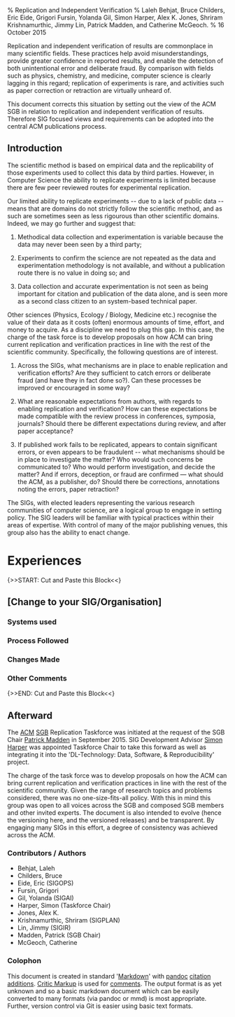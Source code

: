 % Replication and Independent Verification
% Laleh Behjat, Bruce Childers, Eric Eide, Grigori Fursin, Yolanda Gil, Simon Harper, Alex K. Jones, Shriram Krishnamurthic, Jimmy Lin, Patrick Madden, and Catherine McGeoch.
% 16 October 2015

Replication and independent verification of results are commonplace in many scientific fields. These practices help avoid misunderstandings, provide greater confidence in reported results, and enable the detection of both unintentional error and deliberate fraud. By comparison with fields such as physics, chemistry, and medicine, computer science is clearly lagging in this regard; replication of experiments is rare, and activities such as paper correction or retraction are virtually unheard of.

This document corrects this situation by setting out the view of the ACM SGB in relation to replication and independent verification of results. Therefore SIG focused views and requirements can be adopted into the central ACM publications process.

## Introduction

The scientific method is based on empirical data and the replicability of those experiments used to collect this data by third parties. However, in Computer Science the ability to replicate experiments is limited because there are few peer reviewed routes for experimental replication.

Our limited ability to replicate experiments -- due to a lack of public data -- means that are domains do not strictly follow the scientific method, and as such are sometimes seen as less rigourous than other scientific domains. Indeed, we may go further and suggest that:

1. Methodical data collection and experimentation is variable because the data may never been seen by a third party;

1. Experiments to confirm the science are not repeated as the data and experimentation methodology is not available, and without a publication route there is no value in doing so; and 

1. Data collection and accurate experimentation is not seen as being important for citation and publication of the data alone, and is seen more as a second class citizen to an system-based technical paper.

Other sciences (Physics, Ecology / Biology, Medicine etc.) recognise the value of their data as it costs (often) enormous amounts of time, effort, and money to acquire. As a discipline we need to plug this gap. In this case, the charge of the task force is to develop proposals on how ACM can bring current replication and verification practices in line with the rest of the scientific community. Specifically, the following questions are of interest.

1. Across the SIGs, what mechanisms are in place to enable replication and verification efforts? Are they sufficient to catch errors or deliberate fraud (and have they in fact done so?). Can these processes be improved or encouraged in some way?

1. What are reasonable expectations from authors, with regards to enabling replication and verification? How can these expectations be made compatible with the review process in conferences, symposia, journals? Should there be different expectations during review, and after paper acceptance?

1. If published work fails to be replicated, appears to contain significant errors, or even appears to be fraudulent -- what mechanisms should be in place to investigate the matter? Who would such concerns be communicated to? Who would perform investigation, and decide the matter? And if errors, deception, or fraud are confirmed — what should the ACM, as a publisher, do? Should there be corrections, annotations noting the errors, paper retraction?

The SIGs, with elected leaders representing the various research communities of computer science, are a logical group to engage in setting policy. The SIG leaders will be familiar with typical practices within their areas of expertise. With control of many of the major publishing venues, this group also has the ability to enact change.

# Experiences
{>>START: Cut and Paste this Block<<}
## [Change to your SIG/Organisation]

### Systems used

### Process Followed

### Changes Made

### Other Comments
{>>END: Cut and Paste this Block<<}










## Afterward
The [ACM](http://www.acm.org) [SGB](http://www.acm.org/sigs/sgb/) Replication Taskforce was initiated at the request of the SGB Chair [Patrick Madden](http://dl.acm.org/author_page.cfm?id=81100092346) in September 2015. SIG Development Advisor [Simon Harper](http://dl.acm.org/author_page.cfm?id=81100139139) was appointed Taskforce Chair to take this forward as well as integrating it into the 'DL-Technology: Data, Software, & Reproducibility' project.

The charge of the task force was to develop proposals on how the ACM can bring current replication and verification practices in line with the rest of the scientific community. Given the range of research topics and problems considered, there was no one-size-fits-all policy. With this in mind this group was open to all voices across the SGB and composed SGB members and other invited experts. The document is also intended to evolve (hence the versioning here, and the versioned releases) and be transparent. By engaging many SIGs in this effort, a degree of consistency was achieved across the ACM.

### Contributors / Authors
- Behjat, Laleh
- Childers, Bruce
- Eide, Eric (SIGOPS)
- Fursin, Grigori
- Gil, Yolanda (SIGAI)
- Harper, Simon (Taskforce Chair)
- Jones, Alex K.
- Krishnamurthic, Shriram (SIGPLAN)
- Lin, Jimmy (SIGIR)
- Madden, Patrick (SGB Chair)
- McGeoch, Catherine

### Colophon
This document is created in standard '[Markdown](http://daringfireball.net/projects/markdown/)' with [pandoc](http://pandoc.org/) [citation additions](http://pandoc.org/README.html#citations). [Critic Markup](http://criticmarkup.com/) is used for [comments](http://criticmarkup.com/users-guide.php). The output format is as yet unknown and so a basic markdown document which can be easily converted to many formats (via pandoc or mmd) is most appropriate. Further, version control via Git is easier using basic text formats.  